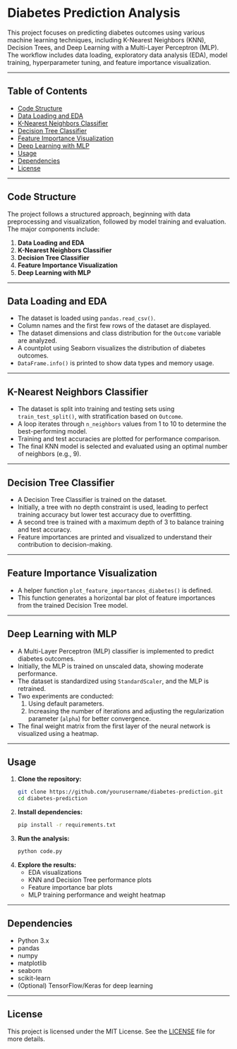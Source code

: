 # Diabetes Prediction Analysis

This project focuses on predicting diabetes outcomes using various machine learning techniques, including K-Nearest Neighbors (KNN), Decision Trees, and Deep Learning with a Multi-Layer Perceptron (MLP). The workflow includes data loading, exploratory data analysis (EDA), model training, hyperparameter tuning, and feature importance visualization.

---

## Table of Contents

- [Code Structure](#code-structure)
- [Data Loading and EDA](#data-loading-and-eda)
- [K-Nearest Neighbors Classifier](#k-nearest-neighbors-classifier)
- [Decision Tree Classifier](#decision-tree-classifier)
- [Feature Importance Visualization](#feature-importance-visualization)
- [Deep Learning with MLP](#deep-learning-with-mlp)
- [Usage](#usage)
- [Dependencies](#dependencies)
- [License](#license)

---

## Code Structure

The project follows a structured approach, beginning with data preprocessing and visualization, followed by model training and evaluation. The major components include:

1. **Data Loading and EDA**
2. **K-Nearest Neighbors Classifier**
3. **Decision Tree Classifier**
4. **Feature Importance Visualization**
5. **Deep Learning with MLP**

---

## Data Loading and EDA

- The dataset is loaded using `pandas.read_csv()`.
- Column names and the first few rows of the dataset are displayed.
- The dataset dimensions and class distribution for the `Outcome` variable are analyzed.
- A countplot using Seaborn visualizes the distribution of diabetes outcomes.
- `DataFrame.info()` is printed to show data types and memory usage.

---

## K-Nearest Neighbors Classifier

- The dataset is split into training and testing sets using `train_test_split()`, with stratification based on `Outcome`.
- A loop iterates through `n_neighbors` values from 1 to 10 to determine the best-performing model.
- Training and test accuracies are plotted for performance comparison.
- The final KNN model is selected and evaluated using an optimal number of neighbors (e.g., 9).

---

## Decision Tree Classifier

- A Decision Tree Classifier is trained on the dataset.
- Initially, a tree with no depth constraint is used, leading to perfect training accuracy but lower test accuracy due to overfitting.
- A second tree is trained with a maximum depth of 3 to balance training and test accuracy.
- Feature importances are printed and visualized to understand their contribution to decision-making.

---

## Feature Importance Visualization

- A helper function `plot_feature_importances_diabetes()` is defined.
- This function generates a horizontal bar plot of feature importances from the trained Decision Tree model.

---

## Deep Learning with MLP

- A Multi-Layer Perceptron (MLP) classifier is implemented to predict diabetes outcomes.
- Initially, the MLP is trained on unscaled data, showing moderate performance.
- The dataset is standardized using `StandardScaler`, and the MLP is retrained.
- Two experiments are conducted:
  1. Using default parameters.
  2. Increasing the number of iterations and adjusting the regularization parameter (`alpha`) for better convergence.
- The final weight matrix from the first layer of the neural network is visualized using a heatmap.

---

## Usage

1. **Clone the repository:**
   ```bash
   git clone https://github.com/yourusername/diabetes-prediction.git
   cd diabetes-prediction
   ```
2. **Install dependencies:**
   ```bash
   pip install -r requirements.txt
   ```
3. **Run the analysis:**
   ```bash
   python code.py
   ```
4. **Explore the results:**
   - EDA visualizations
   - KNN and Decision Tree performance plots
   - Feature importance bar plots
   - MLP training performance and weight heatmap

---

## Dependencies

- Python 3.x
- pandas
- numpy
- matplotlib
- seaborn
- scikit-learn
- (Optional) TensorFlow/Keras for deep learning

---

## License

This project is licensed under the MIT License. See the [LICENSE](LICENSE) file for more details.
